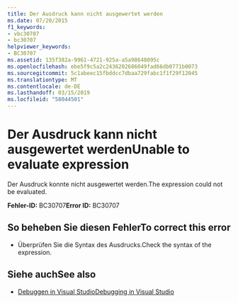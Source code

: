 ```yaml
---
title: Der Ausdruck kann nicht ausgewertet werden
ms.date: 07/20/2015
f1_keywords:
- vbc30707
- bc30707
helpviewer_keywords:
- BC30707
ms.assetid: 135f382a-9961-4721-925a-a5a98648095c
ms.openlocfilehash: ebe5f9c5a2c2436202686049fad66db0771b0073
ms.sourcegitcommit: 5c1abeec15fbddcc7dbaa729fabc1f1f29f12045
ms.translationtype: MT
ms.contentlocale: de-DE
ms.lasthandoff: 03/15/2019
ms.locfileid: "58044501"
---
```

# <a name="unable-to-evaluate-expression"></a><span data-ttu-id="35bc8-102">Der Ausdruck kann nicht ausgewertet werden</span><span class="sxs-lookup"><span data-stu-id="35bc8-102">Unable to evaluate expression</span></span>
<span data-ttu-id="35bc8-103">Der Ausdruck konnte nicht ausgewertet werden.</span><span class="sxs-lookup"><span data-stu-id="35bc8-103">The expression could not be evaluated.</span></span>  
  
 <span data-ttu-id="35bc8-104">**Fehler-ID:** BC30707</span><span class="sxs-lookup"><span data-stu-id="35bc8-104">**Error ID:** BC30707</span></span>  
  
## <a name="to-correct-this-error"></a><span data-ttu-id="35bc8-105">So beheben Sie diesen Fehler</span><span class="sxs-lookup"><span data-stu-id="35bc8-105">To correct this error</span></span>  
  
-   <span data-ttu-id="35bc8-106">Überprüfen Sie die Syntax des Ausdrucks.</span><span class="sxs-lookup"><span data-stu-id="35bc8-106">Check the syntax of the expression.</span></span>  
  
## <a name="see-also"></a><span data-ttu-id="35bc8-107">Siehe auch</span><span class="sxs-lookup"><span data-stu-id="35bc8-107">See also</span></span>

- [<span data-ttu-id="35bc8-108">Debuggen in Visual Studio</span><span class="sxs-lookup"><span data-stu-id="35bc8-108">Debugging in Visual Studio</span></span>](/visualstudio/debugger/debugging-in-visual-studio)
